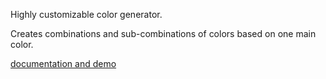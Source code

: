 Highly customizable color generator.

Creates combinations and sub-combinations of colors based on one main color. 

[documentation and demo](https://e-rouge.net/demo/colorhelper/)
